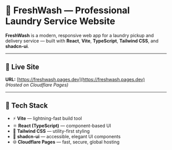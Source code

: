 # 🧺 FreshWash — Professional Laundry Service Website

**FreshWash** is a modern, responsive web app for a laundry pickup and delivery service — built with **React**, **Vite**, **TypeScript**, **Tailwind CSS**, and **shadcn-ui**.

---

## 🚀 Live Site

**URL:** [https://freshwash.pages.dev](https://freshwash.pages.dev)  
*(Hosted on Cloudflare Pages)*

---

## 🧩 Tech Stack

- ⚡ **Vite** — lightning-fast build tool  
- ⚛️ **React (TypeScript)** — component-based UI  
- 🎨 **Tailwind CSS** — utility-first styling  
- 🧱 **shadcn-ui** — accessible, elegant UI components  
- 🌐 **Cloudflare Pages** — fast, secure, global hosting

